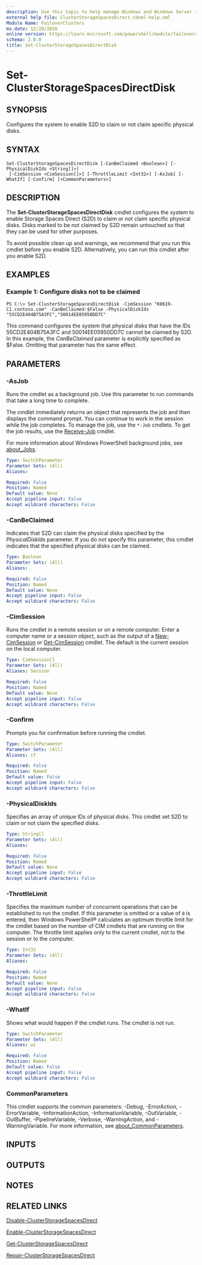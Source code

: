 ```yaml
---
description: Use this topic to help manage Windows and Windows Server technologies with Windows PowerShell.
external help file: ClusterStorageSpacesDirect.cdxml-help.xml
Module Name: FailoverClusters
ms.date: 12/20/2016
online version: https://learn.microsoft.com/powershell/module/failoverclusters/set-clusterstoragespacesdirectdisk?view=windowsserver2019-ps&wt.mc_id=ps-gethelp
schema: 2.0.0
title: Set-ClusterStorageSpacesDirectDisk
---
```


# Set-ClusterStorageSpacesDirectDisk

## SYNOPSIS
Configures the system to enable S2D to claim or not claim specific physical disks.

## SYNTAX

```
Set-ClusterStorageSpacesDirectDisk [-CanBeClaimed <Boolean>] [-PhysicalDiskIds <String[]>]
 [-CimSession <CimSession[]>] [-ThrottleLimit <Int32>] [-AsJob] [-WhatIf] [-Confirm] [<CommonParameters>]
```

## DESCRIPTION
The **Set-ClusterStorageSpacesDirectDisk** cmdlet configures the system to enable Storage Spaces Direct (S2D) to claim or not claim specific physical disks.
Disks marked to be not claimed by S2D remain untouched so that they can be used for other purposes.

To avoid possible clean up and warnings, we recommend that you run this cmdlet before you enable S2D.
Alternatively, you can run this cmdlet after you enable S2D.

## EXAMPLES

### Example 1: Configure disks not to be claimed
```
PS C:\> Set-ClusterStorageSpacesDirectDisk -CimSession "K0619-C1.contoso.com" -CanBeClaimed:$False -PhysicalDiskIds "55CD2E404B75A3FC","50014EE05950DD7C"
```

This command configures the system that physical disks that have the IDs 55CD2E404B75A3FC and 50014EE05950DD7C cannot be claimed by S2D.
In this example, the *CanBeClaimed* parameter is explicitly specified as $False.
Omitting that parameter has the same effect.

## PARAMETERS

### -AsJob
Runs the cmdlet as a background job. Use this parameter to run commands that take a long time to complete. 

The cmdlet immediately returns an object that represents the job and then displays the command prompt. 
You can continue to work in the session while the job completes. 
To manage the job, use the `*-Job` cmdlets. 
To get the job results, use the [Receive-Job](https://go.microsoft.com/fwlink/?LinkID=113372) cmdlet. 

For more information about Windows PowerShell background jobs, see [about_Jobs](https://go.microsoft.com/fwlink/?LinkID=113251).

```yaml
Type: SwitchParameter
Parameter Sets: (All)
Aliases: 

Required: False
Position: Named
Default value: None
Accept pipeline input: False
Accept wildcard characters: False
```

### -CanBeClaimed
Indicates that S2D can claim the physical disks specified by the *PhysicalDiskIds* parameter.
If you do not specify this parameter, this cmdlet indicates that the specified physical disks can be claimed.

```yaml
Type: Boolean
Parameter Sets: (All)
Aliases: 

Required: False
Position: Named
Default value: None
Accept pipeline input: False
Accept wildcard characters: False
```

### -CimSession
Runs the cmdlet in a remote session or on a remote computer.
Enter a computer name or a session object, such as the output of a [New-CimSession](https://go.microsoft.com/fwlink/p/?LinkId=227967) or [Get-CimSession](https://go.microsoft.com/fwlink/p/?LinkId=227966) cmdlet.
The default is the current session on the local computer.

```yaml
Type: CimSession[]
Parameter Sets: (All)
Aliases: Session

Required: False
Position: Named
Default value: None
Accept pipeline input: False
Accept wildcard characters: False
```

### -Confirm
Prompts you for confirmation before running the cmdlet.

```yaml
Type: SwitchParameter
Parameter Sets: (All)
Aliases: cf

Required: False
Position: Named
Default value: False
Accept pipeline input: False
Accept wildcard characters: False
```

### -PhysicalDiskIds
Specifies an array of unique IDs of physical disks.
This cmdlet set S2D to claim or not claim the specified disks.

```yaml
Type: String[]
Parameter Sets: (All)
Aliases: 

Required: False
Position: Named
Default value: None
Accept pipeline input: False
Accept wildcard characters: False
```

### -ThrottleLimit
Specifies the maximum number of concurrent operations that can be established to run the cmdlet.
If this parameter is omitted or a value of `0` is entered, then Windows PowerShell® calculates an optimum throttle limit for the cmdlet based on the number of CIM cmdlets that are running on the computer.
The throttle limit applies only to the current cmdlet, not to the session or to the computer.

```yaml
Type: Int32
Parameter Sets: (All)
Aliases: 

Required: False
Position: Named
Default value: None
Accept pipeline input: False
Accept wildcard characters: False
```

### -WhatIf
Shows what would happen if the cmdlet runs.
The cmdlet is not run.

```yaml
Type: SwitchParameter
Parameter Sets: (All)
Aliases: wi

Required: False
Position: Named
Default value: False
Accept pipeline input: False
Accept wildcard characters: False
```

### CommonParameters
This cmdlet supports the common parameters: -Debug, -ErrorAction, -ErrorVariable, -InformationAction, -InformationVariable, -OutVariable, -OutBuffer, -PipelineVariable, -Verbose, -WarningAction, and -WarningVariable. For more information, see [about_CommonParameters](https://go.microsoft.com/fwlink/?LinkID=113216).

## INPUTS

## OUTPUTS

## NOTES

## RELATED LINKS

[Disable-ClusterStorageSpacesDirect](./Disable-ClusterStorageSpacesDirect.md)

[Enable-ClusterStorageSpacesDirect](./Enable-ClusterStorageSpacesDirect.md)

[Get-ClusterStorageSpacesDirect](./Get-ClusterStorageSpacesDirect.md)

[Repair-ClusterStorageSpacesDirect](./Repair-ClusterStorageSpacesDirect.md)

